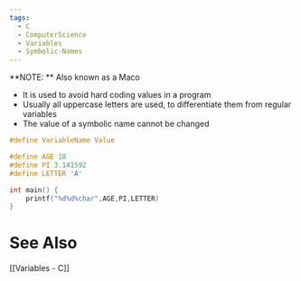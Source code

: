 ```yaml
---
tags:
  - C
  - ComputerScience
  - Variables
  - Symbolic-Names
---
```

**NOTE: ** Also known as a Maco
- It is used to avoid hard coding values in a program 
- Usually all uppercase letters are used, to differentiate them from regular variables
- The value of a symbolic name cannot be changed

```c showlinenumbers
#define VariableName Value
```

```c showlinenumbers
#define AGE 18
#define PI 3.141592
#define LETTER 'A'

int main() {
	printf("%d%d%char",AGE,PI,LETTER)
}

```

# See Also
[[Variables - C]]
